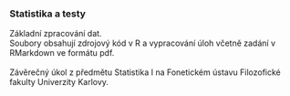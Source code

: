 ### Statistika a testy
Základní zpracování dat.
<br> Soubory obsahují zdrojový kód v R a vypracování úloh včetně zadání v RMarkdown ve formátu pdf.  
<br> Závěrečný úkol z předmětu Statistika I na Fonetickém ústavu Filozofické fakulty Univerzity Karlovy. 
